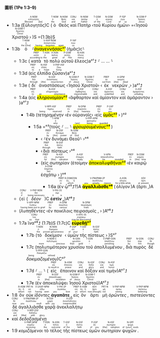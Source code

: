 #### 圖析 (1Pe 1:3–9)
- <rt>1:3a</rt> (<RUBY><ruby><ruby>Εὐλογητὸς<rt>Blessed [be]</rt></ruby><rt>εὐλογητός</rt></ruby><rt>A-NSM</rt></RUBY>)C (<RUBY><ruby><ruby>ὁ<rt>the</rt></ruby><rt>ὁ</rt></ruby><rt>T-NSM</rt></RUBY> <RUBY><ruby><ruby>Θεὸς<rt>God</rt></ruby><rt>θεός</rt></ruby><rt>N-NSM</rt></RUBY> <RUBY><ruby><ruby>καὶ<rt>and</rt></ruby><rt>καί</rt></ruby><rt>CONJ</rt></RUBY> <RUBY><ruby><ruby>Πατὴρ<rt>Father</rt></ruby><rt>πατήρ</rt></ruby><rt>N-NSM</rt></RUBY> ‹<RUBY><ruby><ruby>τοῦ<rt>of the</rt></ruby><rt>ὁ</rt></ruby><rt>T-GSM</rt></RUBY> <RUBY><ruby><ruby>Κυρίου<rt>Lord</rt></ruby><rt>κύριος</rt></ruby><rt>N-GSM</rt></RUBY> <RUBY><ruby><ruby>ἡμῶν<rt>of us</rt></ruby><rt>ἐγώ</rt></ruby><rt>P-1GP</rt></RUBY>› =‹<RUBY><ruby><ruby>Ἰησοῦ<rt>Jesus</rt></ruby><rt>Ἰησοῦς</rt></ruby><rt>N-GSM-P</rt></RUBY> <RUBY><ruby><ruby>Χριστοῦ<rt>Christ</rt></ruby><rt>Χριστός</rt></ruby><rt>N-GSM-T</rt></RUBY> › )S ={<rt>1:3b</rt>}S
- <rt>1:3b</rt> <RUBY><ruby><ruby>ὁ<rt>the [One]</rt></ruby><rt>ὁ</rt></ruby><rt>T-NSM</rt></RUBY> ⸉<RUBY><ruby><ruby><mark><em>ἀναγεννήσας°¹</em></mark><rt>having begotten again</rt></ruby><rt>ἀναγεννάω</rt></ruby><rt>V-AAP-NSM</rt></RUBY> (<RUBY><ruby><ruby>ἡμᾶς<rt>us</rt></ruby><rt>ἐγώ</rt></ruby><rt>P-1AP</rt></RUBY>)c⸊
	- <rt>1:3c</rt>  (<RUBY><ruby><ruby>κατὰ<rt>according to</rt></ruby><rt>κατά</rt></ruby><rt>PREP</rt></RUBY> <RUBY><ruby><ruby>τὸ<rt>the</rt></ruby><rt>ὁ</rt></ruby><rt>T-ASN</rt></RUBY> <RUBY><ruby><ruby>πολὺ<rt>great</rt></ruby><rt>πολύς</rt></ruby><rt>A-ASN</rt></RUBY> <RUBY><ruby><ruby>αὐτοῦ<rt>of Him</rt></ruby><rt>αὐτός</rt></ruby><rt>P-GSM</rt></RUBY> <RUBY><ruby><ruby>ἔλεος<rt>mercy</rt></ruby><rt>ἔλεος</rt></ruby><rt>N-ASN</rt></RUBY>)a°¹⮥ ⸉ ... ... ⸊ 
	- <rt>1:3d</rt> (<RUBY><ruby><ruby>εἰς<rt>to</rt></ruby><rt>εἰς</rt></ruby><rt>PREP</rt></RUBY> <RUBY><ruby><ruby>ἐλπίδα<rt>a hope</rt></ruby><rt>ἐλπίς</rt></ruby><rt>N-ASF</rt></RUBY> <RUBY><ruby><ruby><em>ζῶσαν</em><rt>living</rt></ruby><rt>ζάω</rt></ruby><rt>V-PAP-ASF</rt></RUBY>)a°¹⮥
	- <rt>1:3e</rt> (<RUBY><ruby><ruby>δι᾽<rt>through</rt></ruby><rt>διά</rt></ruby><rt>PREP</rt></RUBY> <RUBY><ruby><ruby>ἀναστάσεως<rt>[the] resurrection</rt></ruby><rt>ἀνάστασις</rt></ruby><rt>N-GSF</rt></RUBY> ‹<RUBY><ruby><ruby>Ἰησοῦ<rt>of Jesus</rt></ruby><rt>Ἰησοῦς</rt></ruby><rt>N-GSM-P</rt></RUBY> <RUBY><ruby><ruby>Χριστοῦ<rt>Christ</rt></ruby><rt>Χριστός</rt></ruby><rt>N-GSM-T</rt></RUBY>› ‹<RUBY><ruby><ruby>ἐκ<rt>out from</rt></ruby><rt>ἐκ</rt></ruby><rt>PREP</rt></RUBY> <RUBY><ruby><ruby>νεκρῶν ,<rt>[the] dead</rt></ruby><rt>νεκρός</rt></ruby><rt>A-GPM</rt></RUBY>› )a°¹⮥
	- <rt>1:4a</rt> (<RUBY><ruby><ruby>εἰς<rt>to</rt></ruby><rt>εἰς</rt></ruby><rt>PREP</rt></RUBY> <RUBY><ruby><ruby><mark>κληρονομίαν°²</mark><rt>an inheritance</rt></ruby><rt>κληρονομία</rt></ruby><rt>N-ASF</rt></RUBY> ‹<RUBY><ruby><ruby>ἄφθαρτον<rt>imperishable</rt></ruby><rt>ἄφθαρτος</rt></ruby><rt>A-ASF</rt></RUBY> <RUBY><ruby><ruby>καὶ<rt>and</rt></ruby><rt>καί</rt></ruby><rt>CONJ</rt></RUBY> <RUBY><ruby><ruby>ἀμίαντον<rt>undefiled</rt></ruby><rt>ἀμίαντος</rt></ruby><rt>A-ASF</rt></RUBY> <RUBY><ruby><ruby>καὶ<rt>and</rt></ruby><rt>καί</rt></ruby><rt>CONJ</rt></RUBY> <RUBY><ruby><ruby>ἀμάραντον<rt>unfading</rt></ruby><rt>ἀμάραντος</rt></ruby><rt>A-ASF</rt></RUBY>  › )a°¹⮥
		- <rt>1:4b</rt> (<RUBY><ruby><ruby><em>τετηρημένην</em><rt>being reserved</rt></ruby><rt>τηρέω</rt></ruby><rt>V-RPP-ASF</rt></RUBY> ‹<RUBY><ruby><ruby>ἐν<rt>in</rt></ruby><rt>ἐν</rt></ruby><rt>PREP</rt></RUBY> <RUBY><ruby><ruby>οὐρανοῖς<rt>[the] heavens</rt></ruby><rt>οὐρανός</rt></ruby><rt>N-DPM</rt></RUBY>› ‹<RUBY><ruby><ruby>εἰς<rt>for</rt></ruby><rt>εἰς</rt></ruby><rt>PREP</rt></RUBY> <RUBY><ruby><ruby><mark>ὑμᾶς°³</mark><rt>you</rt></ruby><rt>σύ</rt></ruby><rt>P-2AP</rt></RUBY> › )°²
			- <rt>1:5a</rt> =°³(<RUBY><ruby><ruby>τοὺς<rt>who</rt></ruby><rt>ὁ</rt></ruby><rt>T-APM</rt></RUBY> ⸉ ... ⸊ <RUBY><ruby><ruby><mark><em>φρουρουμένους°⁴</em></mark><rt>[are] being guarded</rt></ruby><rt>φρουρέω</rt></ruby><rt>V-PPP-APM</rt></RUBY> )
				- ‹ ⸉<RUBY><ruby><ruby>ἐν<rt>by</rt></ruby><rt>ἐν</rt></ruby><rt>PREP</rt></RUBY> <RUBY><ruby><ruby>δυνάμει<rt>[the] power</rt></ruby><rt>δύναμις</rt></ruby><rt>N-DSF</rt></RUBY> <RUBY><ruby><ruby>Θεοῦ<rt>of God</rt></ruby><rt>θεός</rt></ruby><rt>N-GSM</rt></RUBY>⸊ ›°⁴
				- ‹<RUBY><ruby><ruby>διὰ<rt>through</rt></ruby><rt>διά</rt></ruby><rt>PREP</rt></RUBY> <RUBY><ruby><ruby>πίστεως<rt>faith</rt></ruby><rt>πίστις</rt></ruby><rt>N-GSF</rt></RUBY> ›°⁴
				- {<RUBY><ruby><ruby>εἰς<rt>for</rt></ruby><rt>εἰς</rt></ruby><rt>PREP</rt></RUBY> <RUBY><ruby><ruby>σωτηρίαν<rt>[the] salvation</rt></ruby><rt>σωτηρία</rt></ruby><rt>N-ASF</rt></RUBY> (<RUBY><ruby><ruby>ἑτοίμην<rt>ready</rt></ruby><rt>ἕτοιμος</rt></ruby><rt>A-ASF</rt></RUBY> <RUBY><ruby><ruby><mark><em>ἀποκαλυφθῆναι°⁵</em></mark><rt>to be revealed</rt></ruby><rt>ἀποκαλύπτω</rt></ruby><rt>V-APN</rt></RUBY> ‹<RUBY><ruby><ruby>ἐν<rt>in</rt></ruby><rt>ἐν</rt></ruby><rt>PREP</rt></RUBY> <RUBY><ruby><ruby>καιρῷ<rt>[the] time</rt></ruby><rt>καιρός</rt></ruby><rt>N-DSM</rt></RUBY> <RUBY><ruby><ruby>ἐσχάτῳ<rt>last</rt></ruby><rt>ἔσχατος</rt></ruby><rt>A-DSM</rt></RUBY> › )°⁴
					- <rt>1:6a</rt> (<RUBY><ruby><ruby>ἐν<rt>in</rt></ruby><rt>ἐν</rt></ruby><rt>PREP</rt></RUBY> <RUBY><ruby><ruby>ᾧ°⁵⮥?<rt>which</rt></ruby><rt>ὅς, ἥ</rt></ruby><rt>R-DSM⁞DSN</rt></RUBY>)A <RUBY><ruby><ruby><mark><strong>ἀγαλλιᾶσθε°⁶</strong></mark><rt>you greatly rejoice</rt></ruby><rt>ἀγαλλιάω</rt></ruby><rt>V-PNI⁞PNM-2P</rt></RUBY> (<RUBY><ruby><ruby>ὀλίγον<rt>for a little while</rt></ruby><rt>ὀλίγος</rt></ruby><rt>A-ASN</rt></RUBY>)A (<RUBY><ruby><ruby>ἄρτι ,<rt>at present</rt></ruby><rt>ἄρτι</rt></ruby><rt>ADV</rt></RUBY>)A 
	- {<RUBY><ruby><ruby>εἰ<rt>if</rt></ruby><rt>εἰ</rt></ruby><rt>CONJ</rt></RUBY> (<RUBY><ruby><ruby><em>δέον</em><rt>being necessary</rt></ruby><rt>δεῖ</rt></ruby><rt>V-PAP-NSN</rt></RUBY>)C <RUBY><ruby><ruby><strong>ἐστὶν ,</strong><rt>it is</rt></ruby><rt>εἰμί</rt></ruby><rt>V-PAI-3S</rt></RUBY>}A°⁶⮥
	- (<RUBY><ruby><ruby><em>λυπηθέντες</em><rt>having been put to grief</rt></ruby><rt>λυπέω</rt></ruby><rt>V-APP-NPM</rt></RUBY> ‹<RUBY><ruby><ruby>ἐν<rt>by</rt></ruby><rt>ἐν</rt></ruby><rt>PREP</rt></RUBY> <RUBY><ruby><ruby>ποικίλοις<rt>various</rt></ruby><rt>ποικίλος</rt></ruby><rt>A-DPM</rt></RUBY> <RUBY><ruby><ruby>πειρασμοῖς ,<rt>trials</rt></ruby><rt>πειρασμός</rt></ruby><rt>N-DPM</rt></RUBY> › )A°⁶⮥
	- <rt>1:7a</rt> <RUBY><ruby><ruby>ἵνα°⁶⮥<rt>so that</rt></ruby><rt>ἵνα</rt></ruby><rt>CONJ</rt></RUBY> (<rt>1:7b</rt>)S (<rt>1:7c</rt>)C <RUBY><ruby><ruby><mark><strong>εὑρεθῇ°⁷</strong></mark><rt>may be discovered</rt></ruby><rt>εὑρίσκω</rt></ruby><rt>V-APS-3S</rt></RUBY>
		- <rt>1:7b</rt> (<RUBY><ruby><ruby>τὸ<rt>the</rt></ruby><rt>ὁ</rt></ruby><rt>T-NSN</rt></RUBY> <RUBY><ruby><ruby>δοκίμιον<rt>proven genuineness</rt></ruby><rt>δοκίμιον</rt></ruby><rt>N-NSN</rt></RUBY> ‹ <RUBY><ruby><ruby>ὑμῶν<rt>of your</rt></ruby><rt>σύ</rt></ruby><rt>P-2GP</rt></RUBY> <RUBY><ruby><ruby>τῆς<rt>-</rt></ruby><rt>ὁ</rt></ruby><rt>T-GSF</rt></RUBY> <RUBY><ruby><ruby>πίστεως<rt>faith</rt></ruby><rt>πίστις</rt></ruby><rt>N-GSF</rt></RUBY> › )S°⁷ 
		- <rt>1:7c</rt> (<RUBY><ruby><ruby>πολυτιμότερον<rt>more precious</rt></ruby><rt>πολύτιμος</rt></ruby><rt>A-NSN-C</rt></RUBY> <RUBY><ruby><ruby>χρυσίου<rt>than gold</rt></ruby><rt>χρυσίον</rt></ruby><rt>N-GSN</rt></RUBY> <RUBY><ruby><ruby>τοῦ<rt>-</rt></ruby><rt>ὁ</rt></ruby><rt>T-GSN</rt></RUBY> <RUBY><ruby><ruby><em>ἀπολλυμένου ,</em><rt>perishing</rt></ruby><rt>ἀπολλύω</rt></ruby><rt>V-PMP-GSN</rt></RUBY> <RUBY><ruby><ruby>διὰ<rt>by</rt></ruby><rt>διά</rt></ruby><rt>PREP</rt></RUBY> <RUBY><ruby><ruby>πυρὸς<rt>fire</rt></ruby><rt>πῦρ</rt></ruby><rt>N-GSN</rt></RUBY> <RUBY><ruby><ruby>δὲ<rt>though</rt></ruby><rt>δέ</rt></ruby><rt>CONJ</rt></RUBY> <RUBY><ruby><ruby><em>δοκιμαζομένου</em><rt>being refined</rt></ruby><rt>δοκιμάζω</rt></ruby><rt>V-PPP-GSN</rt></RUBY>)C°⁷
		- <rt>1:7d</rt> ⸉ ... ⸊ (<RUBY><ruby><ruby>εἰς<rt>to result in</rt></ruby><rt>εἰς</rt></ruby><rt>PREP</rt></RUBY> <RUBY><ruby><ruby>ἔπαινον<rt>praise</rt></ruby><rt>ἔπαινος</rt></ruby><rt>N-ASM</rt></RUBY> <RUBY><ruby><ruby>καὶ<rt>and</rt></ruby><rt>καί</rt></ruby><rt>CONJ</rt></RUBY> <RUBY><ruby><ruby>δόξαν<rt>glory</rt></ruby><rt>δόξα</rt></ruby><rt>N-ASF</rt></RUBY> <RUBY><ruby><ruby>καὶ<rt>and</rt></ruby><rt>καί</rt></ruby><rt>CONJ</rt></RUBY> <RUBY><ruby><ruby>τιμὴν<rt>honor</rt></ruby><rt>τιμή</rt></ruby><rt>N-ASF</rt></RUBY>)A°⁷⮥
		- <rt>1:7e</rt> (<RUBY><ruby><ruby>ἐν<rt>in</rt></ruby><rt>ἐν</rt></ruby><rt>PREP</rt></RUBY> <RUBY><ruby><ruby>ἀποκαλύψει<rt>[the] revelation</rt></ruby><rt>ἀποκάλυψις</rt></ruby><rt>N-DSF</rt></RUBY> <RUBY><ruby><ruby>Ἰησοῦ<rt>of Jesus</rt></ruby><rt>Ἰησοῦς</rt></ruby><rt>N-GSM-P</rt></RUBY> <RUBY><ruby><ruby>Χριστοῦ<rt>Christ</rt></ruby><rt>Χριστός</rt></ruby><rt>N-GSM-T</rt></RUBY>)A°⁷⮥
- <rt>1:8</rt> <RUBY><ruby><ruby>ὃν<rt>whom</rt></ruby><rt>ὅς, ἥ</rt></ruby><rt>R-ASM</rt></RUBY> <RUBY><ruby><ruby>οὐκ<rt>not</rt></ruby><rt>οὐ</rt></ruby><rt>PRT-N</rt></RUBY> <RUBY><ruby><ruby><em>ἰδόντες</em><rt>having seen</rt></ruby><rt>εἴδω</rt></ruby><rt>V-2AAP-NPM</rt></RUBY> <RUBY><ruby><ruby><strong>ἀγαπᾶτε ,</strong><rt>you love</rt></ruby><rt>ἀγαπάω</rt></ruby><rt>V-PAI-2P</rt></RUBY> <RUBY><ruby><ruby>εἰς<rt>on</rt></ruby><rt>εἰς</rt></ruby><rt>PREP</rt></RUBY> <RUBY><ruby><ruby>ὃν<rt>whom</rt></ruby><rt>ὅς, ἥ</rt></ruby><rt>R-ASM</rt></RUBY> <RUBY><ruby><ruby>ἄρτι<rt>now [though]</rt></ruby><rt>ἄρτι</rt></ruby><rt>ADV</rt></RUBY> <RUBY><ruby><ruby>μὴ<rt>not</rt></ruby><rt>μή</rt></ruby><rt>PRT-N</rt></RUBY> <RUBY><ruby><ruby><em>ὁρῶντες ,</em><rt>seeing</rt></ruby><rt>ὁράω</rt></ruby><rt>V-PAP-NPM</rt></RUBY> <RUBY><ruby><ruby><em>πιστεύοντες</em><rt>believing</rt></ruby><rt>πιστεύω</rt></ruby><rt>V-PAP-NPM</rt></RUBY> <RUBY><ruby><ruby>δὲ<rt>now</rt></ruby><rt>δέ</rt></ruby><rt>CONJ</rt></RUBY> <RUBY><ruby><ruby>ἀγαλλιᾶσθε<rt>you exult</rt></ruby><rt>ἀγαλλιάω</rt></ruby><rt>V-PNI⁞PNM-2P</rt></RUBY> <RUBY><ruby><ruby>χαρᾷ<rt>with joy</rt></ruby><rt>χαρά</rt></ruby><rt>N-DSF</rt></RUBY> <RUBY><ruby><ruby>ἀνεκλαλήτῳ<rt>inexpressible</rt></ruby><rt>ἀνεκλάλητος</rt></ruby><rt>A-DSF</rt></RUBY> 
- <RUBY><ruby><ruby>καὶ<rt>and</rt></ruby><rt>καί</rt></ruby><rt>CONJ</rt></RUBY> <RUBY><ruby><ruby><em>δεδοξασμένῃ</em><rt>filled with glory</rt></ruby><rt>δοξάζω</rt></ruby><rt>V-RPP-DSF</rt></RUBY> 
- <rt>1:9</rt> <RUBY><ruby><ruby><em>κομιζόμενοι</em><rt>receiving</rt></ruby><rt>κομίζω</rt></ruby><rt>V-PMP-NPM</rt></RUBY> <RUBY><ruby><ruby>τὸ<rt>the</rt></ruby><rt>ὁ</rt></ruby><rt>T-ASN</rt></RUBY> <RUBY><ruby><ruby>τέλος<rt>outcome</rt></ruby><rt>τέλος</rt></ruby><rt>N-ASN</rt></RUBY> <RUBY><ruby><ruby>τῆς<rt>of the</rt></ruby><rt>ὁ</rt></ruby><rt>T-GSF</rt></RUBY> <RUBY><ruby><ruby>πίστεως<rt>faith</rt></ruby><rt>πίστις</rt></ruby><rt>N-GSF</rt></RUBY> <RUBY><ruby><ruby>ὑμῶν<rt>of you</rt></ruby><rt>σύ</rt></ruby><rt>P-2GP</rt></RUBY> <RUBY><ruby><ruby>σωτηρίαν<rt>[the] salvation</rt></ruby><rt>σωτηρία</rt></ruby><rt>N-ASF</rt></RUBY> <RUBY><ruby><ruby>ψυχῶν .<rt>of [your] souls</rt></ruby><rt>ψυχή</rt></ruby><rt>N-GPF</rt></RUBY> 